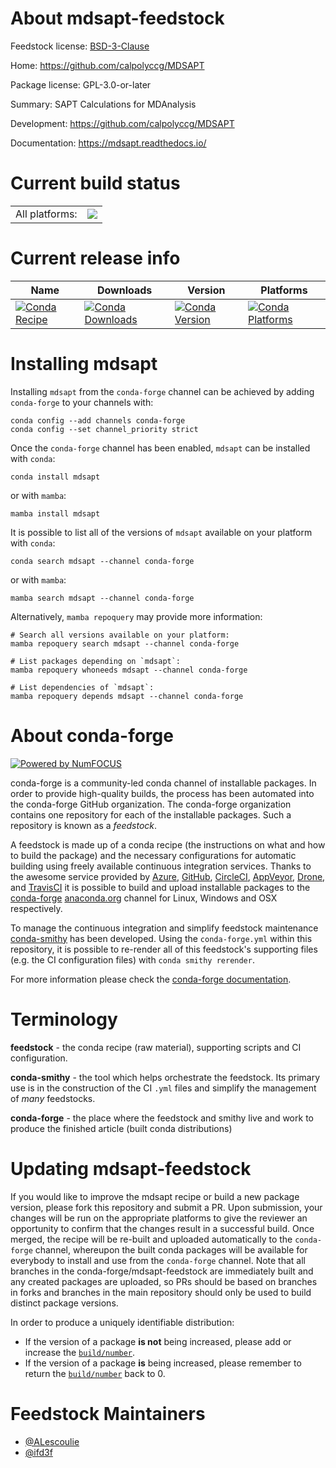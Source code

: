 About mdsapt-feedstock
======================

Feedstock license: [BSD-3-Clause](https://github.com/conda-forge/mdsapt-feedstock/blob/main/LICENSE.txt)

Home: https://github.com/calpolyccg/MDSAPT

Package license: GPL-3.0-or-later

Summary: SAPT Calculations for MDAnalysis

Development: https://github.com/calpolyccg/MDSAPT

Documentation: https://mdsapt.readthedocs.io/

Current build status
====================


<table><tr><td>All platforms:</td>
    <td>
      <a href="https://dev.azure.com/conda-forge/feedstock-builds/_build/latest?definitionId=22027&branchName=main">
        <img src="https://dev.azure.com/conda-forge/feedstock-builds/_apis/build/status/mdsapt-feedstock?branchName=main">
      </a>
    </td>
  </tr>
</table>

Current release info
====================

| Name | Downloads | Version | Platforms |
| --- | --- | --- | --- |
| [![Conda Recipe](https://img.shields.io/badge/recipe-mdsapt-green.svg)](https://anaconda.org/conda-forge/mdsapt) | [![Conda Downloads](https://img.shields.io/conda/dn/conda-forge/mdsapt.svg)](https://anaconda.org/conda-forge/mdsapt) | [![Conda Version](https://img.shields.io/conda/vn/conda-forge/mdsapt.svg)](https://anaconda.org/conda-forge/mdsapt) | [![Conda Platforms](https://img.shields.io/conda/pn/conda-forge/mdsapt.svg)](https://anaconda.org/conda-forge/mdsapt) |

Installing mdsapt
=================

Installing `mdsapt` from the `conda-forge` channel can be achieved by adding `conda-forge` to your channels with:

```
conda config --add channels conda-forge
conda config --set channel_priority strict
```

Once the `conda-forge` channel has been enabled, `mdsapt` can be installed with `conda`:

```
conda install mdsapt
```

or with `mamba`:

```
mamba install mdsapt
```

It is possible to list all of the versions of `mdsapt` available on your platform with `conda`:

```
conda search mdsapt --channel conda-forge
```

or with `mamba`:

```
mamba search mdsapt --channel conda-forge
```

Alternatively, `mamba repoquery` may provide more information:

```
# Search all versions available on your platform:
mamba repoquery search mdsapt --channel conda-forge

# List packages depending on `mdsapt`:
mamba repoquery whoneeds mdsapt --channel conda-forge

# List dependencies of `mdsapt`:
mamba repoquery depends mdsapt --channel conda-forge
```


About conda-forge
=================

[![Powered by
NumFOCUS](https://img.shields.io/badge/powered%20by-NumFOCUS-orange.svg?style=flat&colorA=E1523D&colorB=007D8A)](https://numfocus.org)

conda-forge is a community-led conda channel of installable packages.
In order to provide high-quality builds, the process has been automated into the
conda-forge GitHub organization. The conda-forge organization contains one repository
for each of the installable packages. Such a repository is known as a *feedstock*.

A feedstock is made up of a conda recipe (the instructions on what and how to build
the package) and the necessary configurations for automatic building using freely
available continuous integration services. Thanks to the awesome service provided by
[Azure](https://azure.microsoft.com/en-us/services/devops/), [GitHub](https://github.com/),
[CircleCI](https://circleci.com/), [AppVeyor](https://www.appveyor.com/),
[Drone](https://cloud.drone.io/welcome), and [TravisCI](https://travis-ci.com/)
it is possible to build and upload installable packages to the
[conda-forge](https://anaconda.org/conda-forge) [anaconda.org](https://anaconda.org/)
channel for Linux, Windows and OSX respectively.

To manage the continuous integration and simplify feedstock maintenance
[conda-smithy](https://github.com/conda-forge/conda-smithy) has been developed.
Using the ``conda-forge.yml`` within this repository, it is possible to re-render all of
this feedstock's supporting files (e.g. the CI configuration files) with ``conda smithy rerender``.

For more information please check the [conda-forge documentation](https://conda-forge.org/docs/).

Terminology
===========

**feedstock** - the conda recipe (raw material), supporting scripts and CI configuration.

**conda-smithy** - the tool which helps orchestrate the feedstock.
                   Its primary use is in the construction of the CI ``.yml`` files
                   and simplify the management of *many* feedstocks.

**conda-forge** - the place where the feedstock and smithy live and work to
                  produce the finished article (built conda distributions)


Updating mdsapt-feedstock
=========================

If you would like to improve the mdsapt recipe or build a new
package version, please fork this repository and submit a PR. Upon submission,
your changes will be run on the appropriate platforms to give the reviewer an
opportunity to confirm that the changes result in a successful build. Once
merged, the recipe will be re-built and uploaded automatically to the
`conda-forge` channel, whereupon the built conda packages will be available for
everybody to install and use from the `conda-forge` channel.
Note that all branches in the conda-forge/mdsapt-feedstock are
immediately built and any created packages are uploaded, so PRs should be based
on branches in forks and branches in the main repository should only be used to
build distinct package versions.

In order to produce a uniquely identifiable distribution:
 * If the version of a package **is not** being increased, please add or increase
   the [``build/number``](https://docs.conda.io/projects/conda-build/en/latest/resources/define-metadata.html#build-number-and-string).
 * If the version of a package **is** being increased, please remember to return
   the [``build/number``](https://docs.conda.io/projects/conda-build/en/latest/resources/define-metadata.html#build-number-and-string)
   back to 0.

Feedstock Maintainers
=====================

* [@ALescoulie](https://github.com/ALescoulie/)
* [@ifd3f](https://github.com/ifd3f/)

